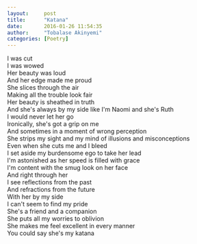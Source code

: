 ```yaml
---
layout:     post
title:      "Katana"
date:       2016-01-26 11:54:35
author:     "Tobalase Akinyemi"
categories: [Poetry]
---
```


I was cut  
I was wowed  
Her beauty was loud  
And her edge made me proud  
She slices through the air  
Making all the trouble look fair  
Her beauty is sheathed in truth  
And she's always by my side like I'm Naomi and she's Ruth  
I would never let her go  
Ironically, she's got a grip on me  
And sometimes in a moment of wrong perception  
She strips my sight and my mind of illusions and misconceptions  
Even when she cuts me and I bleed  
I set aside my burdensome ego to take her lead  
I'm astonished as her speed is filled with grace  
I'm content with the smug look on her face  
And right through her  
I see reflections from the past  
And refractions from the future  
With her by my side  
I can't seem to find my pride  
She's a friend and a companion  
She puts all my worries to oblivion  
She makes me feel excellent in every manner  
You could say she's my katana  
